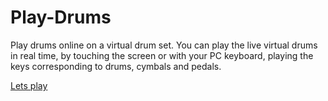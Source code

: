 # Play-Drums
Play drums online on a virtual drum set. You can play the live virtual drums in real time, by touching the screen or with your PC keyboard, playing the keys corresponding to drums, cymbals and pedals.

[Lets play](https://adityarajsingh.github.io/Play-Drums/)
